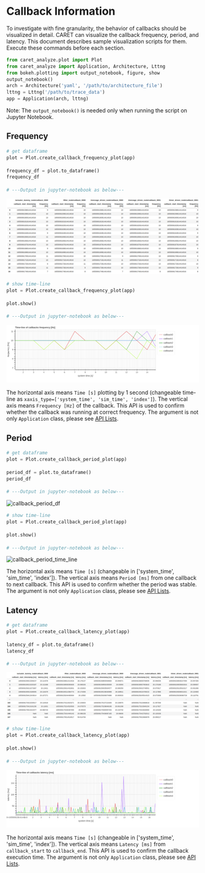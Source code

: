 # Callback Information

To investigate with fine granularity, the behavior of callbacks should be visualized in detail.
CARET can visualize the callback frequency, period, and latency.
This document describes sample visualization scripts for them.
Execute these commands before each section.

```python
from caret_analyze.plot import Plot
from caret_analyze import Application, Architecture, Lttng
from bokeh.plotting import output_notebook, figure, show
output_notebook()
arch = Architecture('yaml', '/path/to/architecture_file')
lttng = Lttng('/path/to/trace_data')
app = Application(arch, lttng)
```

Note: The `output_notebook()` is needed only when running the script on Jupyter Notebook.

## Frequency

```python
# get dataframe
plot = Plot.create_callback_frequency_plot(app)

frequency_df = plot.to_dataframe()
frequency_df

# ---Output in jupyter-notebook as below---
```

![callback_frequency_df](../../imgs/callback_frequency_df.png)

```python
# show time-line
plot = Plot.create_callback_frequency_plot(app)

plot.show()

# ---Output in jupyter-notebook as below---
```

![callback_frequency_time_line](../../imgs/callback_frequency_time_line.png)

The horizontal axis means `Time [s]` plotting by 1 second (changeable time-line as `xaxis_type=['system_time', 'sim_time', 'index']`).
The vertical axis means `Frequency [Hz]` of the callback.
This API is used to confirm whether the callback was running at correct frequency.
The argument is not only `Application` class, please see [API Lists](https://tier4.github.io/CARET_analyze/latest/).

## Period

```python
# get dataframe
plot = Plot.create_callback_period_plot(app)

period_df = plot.to_dataframe()
period_df

# ---Output in jupyter-notebook as below---
```

![callback_period_df](../../imgs/callback_period_df.png)

```python
# show time-line
plot = Plot.create_callback_period_plot(app)

plot.show()

# ---Output in jupyter-notebook as below---
```

![callback_period_time_line](../../imgs/callback_period_time_line.png)

The horizontal axis means `Time [s]` (changeable in ['system_time', 'sim_time', 'index']).
The vertical axis means `Period [ms]` from one callback to next callback.
This API is used to confirm whether the period was stable.
The argument is not only `Application` class, please see [API Lists](https://tier4.github.io/CARET_analyze/latest/).

## Latency

```python
# get dataframe
plot = Plot.create_callback_latency_plot(app)

latency_df = plot.to_dataframe()
latency_df

# ---Output in jupyter-notebook as below---
```

![callback_latency_df](../../imgs/callback_latency_df.png)

```python
# show time-line
plot = Plot.create_callback_latency_plot(app)

plot.show()

# ---Output in jupyter-notebook as below---
```

![callback_latency_time_line](../../imgs/callback_latency_time_line.png)

The horizontal axis means `Time [s]` (changeable in ['system_time', 'sim_time', 'index']).
The vertical axis means `Latency [ms]` from `callback_start` to `callback_end`.
This API is used to confirm the callback execution time.
The argument is not only `Application` class, please see [API Lists](https://tier4.github.io/CARET_analyze/latest/).
